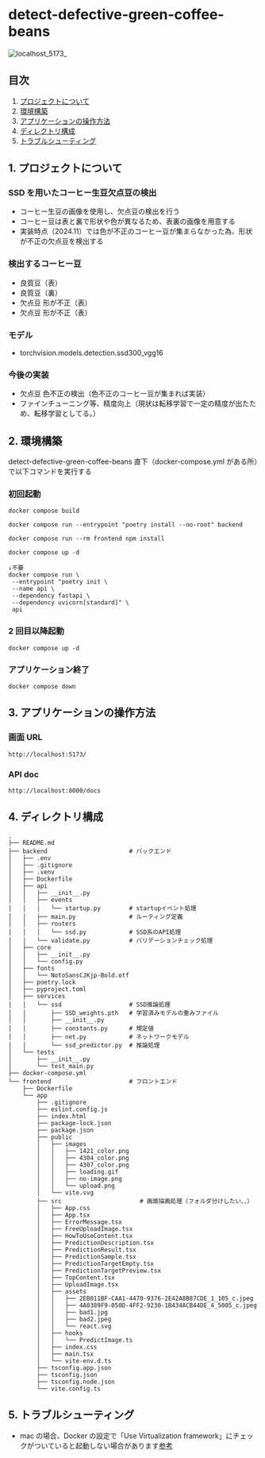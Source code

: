 # detect-defective-green-coffee-beans

<div id="top"></div>

![localhost_5173_](https://github.com/user-attachments/assets/4b0e66cc-2794-4b73-9b63-c568f7fbc921)

## 目次

1. [プロジェクトについて](#プロジェクトについて)
2. [環境構築](#環境構築)
3. [アプリケーションの操作方法](#アプリケーションの操作方法)
4. [ディレクトリ構成](#ディレクトリ構成)
5. [トラブルシューティング](#トラブルシューティング)

## 1. プロジェクトについて

### SSD を用いたコーヒー生豆欠点豆の検出

- コーヒー生豆の画像を使用し、欠点豆の検出を行う
- コーヒー豆は表と裏で形状や色が異なるため、表裏の画像を用意する
- 実装時点（2024.11）では色が不正のコーヒー豆が集まらなかった為、形状が不正の欠点豆を検出する

### 検出するコーヒー豆

- 良質豆（表）
- 良質豆（裏）
- 欠点豆 形が不正（表）
- 欠点豆 形が不正（表）

### モデル

- torchvision.models.detection.ssd300_vgg16

### 今後の実装

- 欠点豆 色不正の検出（色不正のコーヒー豆が集まれば実装）
- ファインチューニング等、精度向上（現状は転移学習で一定の精度が出たため、転移学習としてる。）

## 2. 環境構築

detect-defective-green-coffee-beans 直下（docker-compose.yml がある所）で以下コマンドを実行する

### 初回起動

```
docker compose build

docker compose run --entrypoint "poetry install --no-root" backend

docker compose run --rm frontend npm install

docker compose up -d

↓不要
docker compose run \
 --entrypoint "poetry init \
 --name api \
 --dependency fastapi \
 --dependency uvicorn[standard]" \
 api
```

### 2 回目以降起動

```
docker compose up -d
```

### アプリケーション終了

```
docker compose down
```

## 3. アプリケーションの操作方法

### 画面 URL

```
http://localhost:5173/
```

### API doc

```
http://localhost:8000/docs
```

## 4. ディレクトリ構成

```
.
├── README.md
├── backend                       # バックエンド
│   ├── .env
│   ├── .gitignore
│   ├── .venv
│   ├── Dockerfile
│   ├── api
│   │   ├── __init__.py
│   │   ├── events
│   │   │   └── startup.py        # startupイベント処理
│   │   ├── main.py               # ルーティング定義
│   │   ├── routers
│   │   │   └── ssd.py            # SSD系のAPI処理
│   │   └── validate.py           # バリデーションチェック処理
│   ├── core
│   │   ├── __init__.py
│   │   └── config.py
│   ├── fonts
│   │   └── NotoSansCJKjp-Bold.otf
│   ├── poetry.lock
│   ├── pyproject.toml
│   ├── services
│   │   └── ssd                   # SSD推論処理
│   │       ├── SSD_weights.pth   # 学習済みモデルの重みファイル
│   │       ├── __init__.py
│   │       ├── constants.py      # 規定値
│   │       ├── net.py            # ネットワークモデル
│   │       └── ssd_predictor.py  # 推論処理
│   └── tests
│       ├── __init__.py
│       └── test_main.py
├── docker-compose.yml
└── frontend                      # フロントエンド
    ├── Dockerfile
    └── app
        ├── .gitignore
        ├── eslint.config.js
        ├── index.html
        ├── package-lock.json
        ├── package.json
        ├── public
        │   ├── images
        │   │   ├── 1421_color.png
        │   │   ├── 4304_color.png
        │   │   ├── 4307_color.png
        │   │   ├── loading.gif
        │   │   ├── no-image.png
        │   │   └── upload.png
        │   └── vite.svg
        ├── src                      # 画面描画処理（フォルダ分けしたい、、）
        │   ├── App.css
        │   ├── App.tsx
        │   ├── ErrorMessage.tsx
        │   ├── FreeUploadImage.tsx
        │   ├── HowToUseContent.tsx
        │   ├── PredictionDescription.tsx
        │   ├── PredictionResult.tsx
        │   ├── PredictionSample.tsx
        │   ├── PredictionTargetEmpty.tsx
        │   ├── PredictionTargetPreview.tsx
        │   ├── TopContent.tsx
        │   ├── UploadImage.tsx
        │   ├── assets
        │   │   ├── 2EB011BF-CAA1-4470-9376-2E42A8B87CDE_1_105_c.jpeg
        │   │   ├── 4A0389F9-050D-4FF2-9230-1B434ACB44DE_4_5005_c.jpeg
        │   │   ├── bad1.jpg
        │   │   ├── bad2.jpeg
        │   │   └── react.svg
        │   ├── hooks
        │   │   └── PredictImage.ts
        │   ├── index.css
        │   ├── main.tsx
        │   └── vite-env.d.ts
        ├── tsconfig.app.json
        ├── tsconfig.json
        ├── tsconfig.node.json
        └── vite.config.ts

```

## 5. トラブルシューティング

- mac の場合、Docker の設定で「Use Virtualization framework」にチェックがついていると起動しない場合があります<a href="https://qiita.com/takumisenaha00/items/62f0a8f184240c2b3aca">参考</a>
